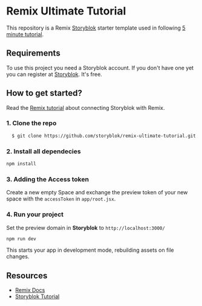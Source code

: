 # Remix Ultimate Tutorial

This repository is a Remix [Storyblok](https://www.storyblok.com) starter template used in following [5 minute tutorial](https://www.storyblok.com/tp/headless-cms-remix).

## Requirements

To use this project you need a Storyblok account. If you don't have one yet you can register at [Storyblok](https://www.storyblok.com). It's free.

## How to get started?

Read the [Remix tutorial](https://www.storyblok.com/tp/headless-cms-remix) about connecting Storyblok with Remix.

### 1. Clone the repo

```sh
  $ git clone https://github.com/storyblok/remix-ultimate-tutorial.git
```

### 2. Install all dependecies

```sh
npm install
```

### 3. Adding the Access token

Create a new empty Space and exchange the preview token of your new space with the `accessToken` in `app/root.jsx`.

### 4. Run your project

Set the preview domain in <strong>Storyblok</strong> to `http://localhost:3000/`

```sh
npm run dev
```

This starts your app in development mode, rebuilding assets on file changes.

## Resources

- [Remix Docs](https://remix.run/docs)
- [Storyblok Tutorial]()
